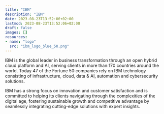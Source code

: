 ```yaml
---
title: "IBM"
description: "IBM"
date: 2023-08-23T13:52:06+02:00
lastmod: 2023-08-23T13:52:06+02:00
draft: false
images: []
resources:
- name: "logo"
  src: "ibm_logo_blue_50.png"
---
```

IBM is the global leader in business transformation through an open hybrid cloud platform and AI, serving clients in more than 170 countries around the world. Today 47 of the Fortune 50 companies rely on IBM technology consisting of infrastructure, cloud, data & AI, automation and cybersecurity solutions. 

IBM has a strong focus on innovation and customer satisfaction and is committed to helping its clients navigating through the complexities of the digital age, fostering sustainable growth and competitive advantage by seamlessly integrating cutting-edge solutions with expert insights.